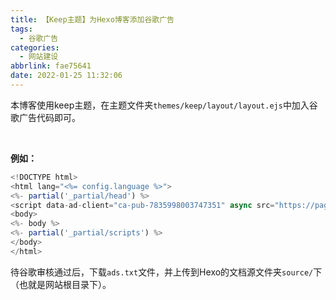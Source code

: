 ```yaml
---
title: 【Keep主题】为Hexo博客添加谷歌广告
tags:
  - 谷歌广告
categories:
  - 网站建设
abbrlink: fae75641
date: 2022-01-25 11:32:06
---
```

本博客使用keep主题，在主题文件夹`themes/keep/layout/layout.ejs`中加入谷歌广告代码即可。

<!-- more -->

<br />

**例如：**

```javascript
<!DOCTYPE html>
<html lang="<%= config.language %>">
<%- partial('_partial/head') %>
<script data-ad-client="ca-pub-7835998003747351" async src="https://pagead2.googlesyndication.com/pagead/js/adsbygoogle.js"></script>
<body>
<%- body %>
<%- partial('_partial/scripts') %>
</body>
</html>
```
待谷歌审核通过后，下载`ads.txt`文件，并上传到Hexo的文档源文件夹`source/`下（也就是网站根目录下）。
